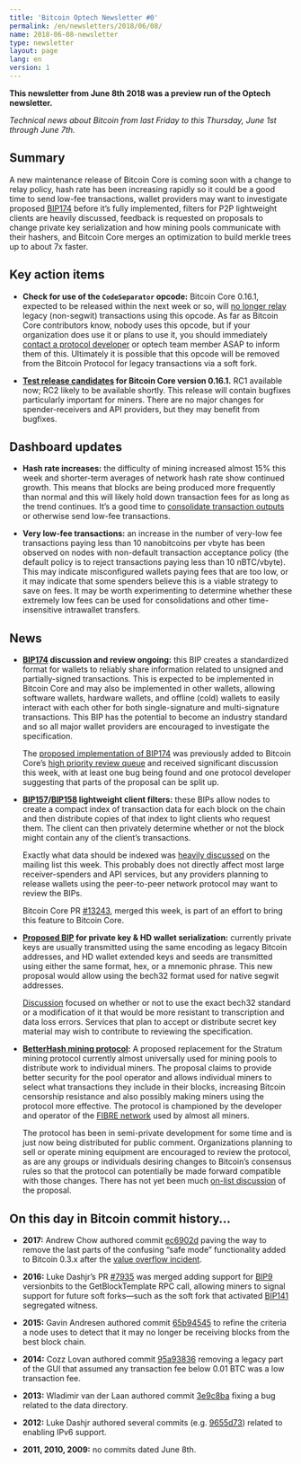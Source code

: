 ```yaml
---
title: 'Bitcoin Optech Newsletter #0'
permalink: /en/newsletters/2018/06/08/
name: 2018-06-08-newsletter
type: newsletter
layout: page
lang: en
version: 1
---
```


**This newsletter from June 8th 2018 was a preview run of the Optech newsletter.**

*Technical news about Bitcoin from last Friday to this Thursday, June 1st through June 7th.*

## Summary

A new maintenance release of Bitcoin Core is coming soon with a change to relay policy, hash rate has been increasing rapidly so it could be a good time to send low-fee transactions, wallet providers may want to investigate proposed [BIP174][BIP174] before it’s fully implemented, filters for P2P lightweight clients are heavily discussed, feedback is requested on proposals to change private key serialization and how mining pools communicate with their hashers, and Bitcoin Core merges an optimization to build merkle trees up to about 7x faster.

[BIP174]: https://github.com/bitcoin/bips/blob/master/bip-0174.mediawiki

## Key action items

- **Check for use of the `CodeSeparator` opcode:** Bitcoin Core 0.16.1, expected to be released within the next week or so, will [no longer relay][standardness_rules] legacy (non-segwit) transactions using this opcode. As far as Bitcoin Core contributors know, nobody uses this opcode, but if your organization does use it or plans to use it, you should immediately [contact a protocol developer][contact_dev] or optech team member ASAP to inform them of this. Ultimately it is possible that this opcode will be removed from the Bitcoin Protocol for legacy transactions via a soft fork.

[contact_dev]: https://bitcoincore.org/en/contact/
[standardness_rules]: https://github.com/bitcoin/bitcoin/pull/11423

- **[Test release candidates][rc] for Bitcoin Core version 0.16.1.** RC1 available now; RC2 likely to be available shortly. This release will contain bugfixes particularly important for miners. There are no major changes for spender-receivers and API providers, but they may benefit from bugfixes.

[rc]: https://bitcoincore.org/bin/bitcoin-core-0.16.1/

## Dashboard updates

- **Hash rate increases:** the difficulty of mining increased almost 15% this week and shorter-term averages of network hash rate show continued growth. This means that blocks are being produced more frequently than normal and this will likely hold down transaction fees for as long as the trend continues. It’s a good time to [consolidate transaction outputs][consolidate] or otherwise send low-fee transactions.

[consolidate]: https://en.bitcoin.it/wiki/Techniques_to_reduce_transaction_fees#Consolidation

- **Very low-fee transactions:** an increase in the number of very-low fee transactions paying less than 10 nanobitcoins per vbyte has been observed on nodes with non-default transaction acceptance policy (the default policy is to reject transactions paying less than 10 nBTC/vbyte). This may indicate misconfigured wallets paying fees that are too low, or it may indicate that some spenders believe this is a viable strategy to save on fees. It may be worth experimenting to determine whether these extremely low fees can be used for consolidations and other time-insensitive intrawallet transfers.

## News

- **[BIP174][BIP174] discussion and review ongoing:** this BIP creates a standardized format for wallets to reliably share information related to unsigned and partially-signed transactions. This is expected to be implemented in Bitcoin Core and may also be implemented in other wallets, allowing software wallets, hardware wallets, and offline (cold) wallets to easily interact with each other for both single-signature and multi-signature transactions. This BIP has the potential to become an industry standard and so all major wallet providers are encouraged to investigate the specification.

  The [proposed implementation of BIP174][PR12136] was previously added to Bitcoin Core’s [high priority review queue][high priority] and received significant discussion this week, with at least one bug being found and one protocol developer suggesting that parts of the proposal can be split up.

[BIP174]: https://github.com/bitcoin/bips/blob/master/bip-0174.mediawiki
[PR12136]: https://github.com/bitcoin/bitcoin/pull/12136
[high priority]: https://github.com/bitcoin/bitcoin/projects/8

- **[BIP157][BIP157]/[BIP158][BIP158] lightweight client filters:** these BIPs allow nodes to create a compact index of transaction data for each block on the chain and then distribute copies of that index to light clients who request them. The client can then privately determine whether or not the block might contain any of the client’s transactions.

  Exactly what data should be indexed was [heavily discussed][BIP158 discussion] on the mailing list this week. This probably does not directly affect most large receiver-spenders and API services, but any providers planning to release wallets using the peer-to-peer network protocol may want to review the BIPs.

  Bitcoin Core PR [#13243][PR 13243], merged this week, is part of an effort to bring this feature to Bitcoin Core.

[BIP157]: https://github.com/bitcoin/bips/blob/master/bip-0157.mediawiki
[BIP158]: https://github.com/bitcoin/bips/blob/master/bip-0158.mediawiki
[BIP158 discussion]: https://lists.linuxfoundation.org/pipermail/bitcoin-dev/2018-June/016057.html
[PR 13243]: https://github.com/bitcoin/bitcoin/pull/13243

- **[Proposed BIP][bech32 keys] for private key & HD wallet serialization:** currently private keys are usually transmitted using the same encoding as legacy Bitcoin addresses, and HD wallet extended keys and seeds are transmitted using either the same format, hex, or a mnemonic phrase. This new proposal would allow using the bech32 format used for native segwit addresses.

  [Discussion][bech32 keys discussion] focused on whether or not to use the exact bech32 standard or a modification of it that would be more resistant to transcription and data loss errors. Services that plan to accept or distribute secret key material may wish to contribute to reviewing the specification.

[bech32 keys]: https://gist.github.com/jonasschnelli/68a2a5a5a5b796dc9992f432e794d719
[bech32 keys discussion]: https://lists.linuxfoundation.org/pipermail/bitcoin-dev/2018-June/016065.html

- **[BetterHash mining protocol][BetterHash spec]:** A proposed replacement for the Stratum mining protocol currently almost universally used for mining pools to distribute work to individual miners. The proposal claims to provide better security for the pool operator and allows individual miners to select what transactions they include in their blocks, increasing Bitcoin censorship resistance and also possibly making miners using the protocol more effective. The protocol is championed by the developer and operator of the [FIBRE network][FIBRE] used by almost all miners.

  The protocol has been in semi-private development for some time and is just now being distributed for public comment. Organizations planning to sell or operate mining equipment are encouraged to review the protocol, as are any groups or individuals desiring changes to Bitcoin’s consensus rules so that the protocol can potentially be made forward compatible with those changes. There has not yet been much [on-list discussion][BetterHash discussion] of the proposal.

[BetterHash spec]: https://github.com/TheBlueMatt/bips/blob/betterhash/bip-XXXX.mediawiki
[FIBRE]: http://bitcoinfibre.org/
[BetterHash discussion]: https://lists.linuxfoundation.org/pipermail/bitcoin-dev/2018-June/016077.html

## On this day in Bitcoin commit history…

- **2017:** Andrew Chow authored commit [ec6902d][commitec6902d] paving the way to remove the last parts of the confusing “safe mode” functionality added to Bitcoin 0.3.x after the [value overflow incident][value overflow].

[commitec6902d]: https://github.com/bitcoin/bitcoin/commit/ec6902d0ea2bbe75179684fc71849d5e34647a14
[value overflow]: https://en.bitcoin.it/wiki/Value_overflow_incident

- **2016:** Luke Dashjr’s PR [#7935][PR7953] was merged adding support for [BIP9] versionbits to the GetBlockTemplate RPC call, allowing miners to signal support for future soft forks—such as the soft fork that activated [BIP141] segregated witness.

[PR7953]: https://github.com/bitcoin/bitcoin/pull/7935
[BIP9]: https://github.com/bitcoin/bips/blob/master/bip-0009.mediawiki
[BIP141]: https://github.com/bitcoin/bips/blob/master/bip-0141.mediawiki

- **2015:** Gavin Andresen authored commit [65b94545][commit65b94545] to refine the criteria a node uses to detect that it may no longer be receiving blocks from the best block chain.

[commit65b94545]: https://github.com/bitcoin/bitcoin/commit/65b94545036ae6e38e79e9c7166a3ba1ddb83f66

- **2014:** Cozz Lovan authored commit [95a93836][commit95a93836] removing a legacy part of the GUI that assumed any transaction fee below 0.01 BTC was a low transaction fee.

[commit95a93836]: https://github.com/bitcoin/bitcoin/commit/95a93836d8ab3e5f2412503dfafdf54db4f8c1ee

- **2013:** Wladimir van der Laan authored commit [3e9c8ba][commit3e9c8ba] fixing a bug related to the data directory.

[commit3e9c8ba]: https://github.com/bitcoin/bitcoin/commit/3e9c8bab54371364f8e70c3b44e732c593b43a76

- **2012:** Luke Dashjr authored several commits (e.g. [9655d73][commit9655d73]) related to enabling IPv6 support.

[commit9655d73]: https://github.com/bitcoin/bitcoin/commit/9655d73f49cd4da189ddb2ed708c26dc4cb3babe

- **2011, 2010, 2009:** no commits dated June 8th.
